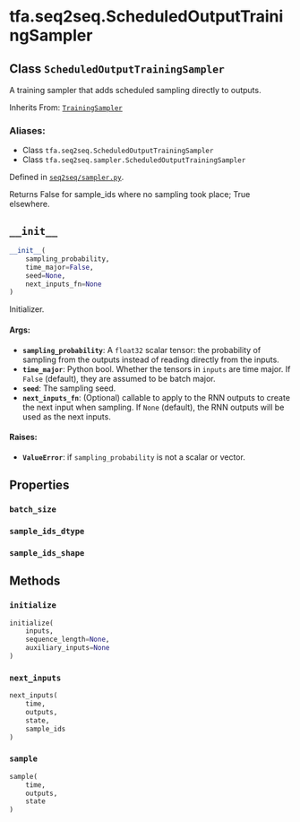<div itemscope itemtype="http://developers.google.com/ReferenceObject">
<meta itemprop="name" content="tfa.seq2seq.ScheduledOutputTrainingSampler" />
<meta itemprop="path" content="Stable" />
<meta itemprop="property" content="batch_size"/>
<meta itemprop="property" content="sample_ids_dtype"/>
<meta itemprop="property" content="sample_ids_shape"/>
<meta itemprop="property" content="__init__"/>
<meta itemprop="property" content="initialize"/>
<meta itemprop="property" content="next_inputs"/>
<meta itemprop="property" content="sample"/>
</div>

# tfa.seq2seq.ScheduledOutputTrainingSampler

## Class `ScheduledOutputTrainingSampler`

A training sampler that adds scheduled sampling directly to outputs.

Inherits From: [`TrainingSampler`](../../tfa/seq2seq/TrainingSampler.md)

### Aliases:

* Class `tfa.seq2seq.ScheduledOutputTrainingSampler`
* Class `tfa.seq2seq.sampler.ScheduledOutputTrainingSampler`



Defined in [`seq2seq/sampler.py`](https://github.com/tensorflow/addons/tree/0.4-release/tensorflow_addons/seq2seq/sampler.py).

<!-- Placeholder for "Used in" -->

Returns False for sample_ids where no sampling took place; True
elsewhere.

<h2 id="__init__"><code>__init__</code></h2>

``` python
__init__(
    sampling_probability,
    time_major=False,
    seed=None,
    next_inputs_fn=None
)
```

Initializer.


#### Args:


* <b>`sampling_probability`</b>: A `float32` scalar tensor: the probability of
  sampling from the outputs instead of reading directly from the
  inputs.
* <b>`time_major`</b>: Python bool. Whether the tensors in `inputs` are time
  major. If `False` (default), they are assumed to be batch major.
* <b>`seed`</b>: The sampling seed.
* <b>`next_inputs_fn`</b>: (Optional) callable to apply to the RNN outputs to
  create the next input when sampling. If `None` (default), the RNN
  outputs will be used as the next inputs.


#### Raises:


* <b>`ValueError`</b>: if `sampling_probability` is not a scalar or vector.



## Properties

<h3 id="batch_size"><code>batch_size</code></h3>




<h3 id="sample_ids_dtype"><code>sample_ids_dtype</code></h3>




<h3 id="sample_ids_shape"><code>sample_ids_shape</code></h3>






## Methods

<h3 id="initialize"><code>initialize</code></h3>

``` python
initialize(
    inputs,
    sequence_length=None,
    auxiliary_inputs=None
)
```




<h3 id="next_inputs"><code>next_inputs</code></h3>

``` python
next_inputs(
    time,
    outputs,
    state,
    sample_ids
)
```




<h3 id="sample"><code>sample</code></h3>

``` python
sample(
    time,
    outputs,
    state
)
```






